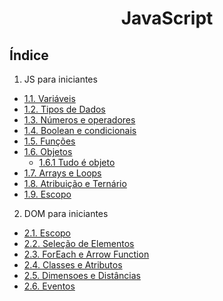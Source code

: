 <div align="center">

# JavaScript

</div>

## Índice
1. JS para iniciantes
- [1.1. Variáveis](/src/1.%20JS-para-iniciantes/1.1.%20variaveis/script.js)
- [1.2. Tipos de Dados](/src//1.%20JS-para-iniciantes//1.2.%20tipos-de-dados//script.js)
- [1.3. Números e operadores](/src/1.%20JS-para-iniciantes/1.3.%20numeros-e-operadores/script.js)
- [1.4. Boolean e condicionais](/src/1.%20JS-para-iniciantes/1.4.%20boolean-e-condicionais/)
- [1.5. Funções](/src/1.%20JS-para-iniciantes/1.5.%20funcoes/script.js)
- [1.6. Objetos](/src/1.%20JS-para-iniciantes/1.6.%20objetos/script.js)
  - [1.6.1 Tudo é objeto](/src/1.%20JS-para-iniciantes/1.6.%20objetos/1.6.%201.%20tudo-e-objeto//script.js)
- [1.7. Arrays e Loops](/src/1.%20JS-para-iniciantes/1.7.%20arrays-e-loops/script.js)
- [1.8. Atribuição e Ternário](/src/1.%20JS-para-iniciantes/1.8.%20atribuicao-e-ternario/script.js)
- [1.9. Escopo](/src/1.%20JS-para-iniciantes/1.9.%20escopo/script.js)

2. DOM para iniciantes
- [2.1. Escopo](/src/2.%20DOM-para-iniciantes/2.1.%20o-que-e-o-dom/script.js)
- [2.2. Seleção de Elementos](/src/2.%20DOM-para-iniciantes/2.2.%20selecao-de-elementos/script.js)
- [2.3. ForEach e Arrow Function](/src/2.%20DOM-para-iniciantes/2.3.%20foreach-e-arrow-function/script.js)
- [2.4. Classes e Atributos](/src/2.%20DOM-para-iniciantes/2.4.%20classes-e-atributos/script.js)
- [2.5. Dimensoes e Distâncias](/src/2.%20DOM-para-iniciantes/2.5.%20dimensoes-e-distancias/)
- [2.6. Eventos](/src/2.%20DOM-para-iniciantes/2.6.%20eventos/script.js)